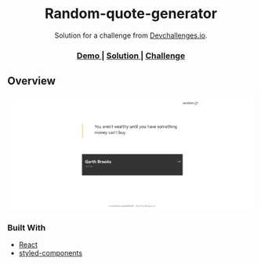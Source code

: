 <h1 align="center">
Random-quote-generator
</h1>

<div align="center">
   Solution for a challenge from  <a href="http://devchallenges.io" target="_blank">Devchallenges.io</a>.
</div>

<div align="center">
  <h3>
    <a href="https://random-quote-generator-rose.vercel.app/">
      Demo
    </a>
    <span> | </span>
    <a href="https://github.com/satellites7/Random-quote-generator">
      Solution
    </a>
    <span> | </span>
    <a href="https://devchallenges.io/challenges/8Y3J4ucAMQpSnYTwwWW8">
      Challenge
    </a>
  </h3>
</div>

<!-- TABLE OF CONTENTS -->

<!-- OVERVIEW -->

## Overview

![screenshot](https://github.com/satellites7/image/blob/main/random-quote-generator-rose.vercel.app_%20(1).png)



### Built With

<!-- This section should list any major frameworks that you built your project using. Here are a few examples.-->

- [React](https://reactjs.org/)
- [styled-components](https://styled-components.com/)



